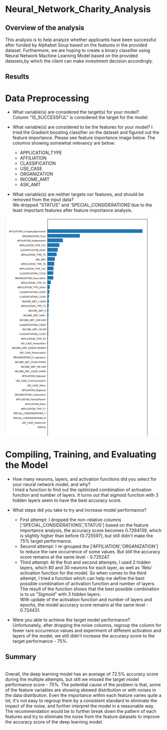 # Neural_Network_Charity_Analysis
## Overview of the analysis
This analysis is to help analyze whether applicants have been successful after funded by Alphabet Soup based on the features in the provided dataset. Furthermore, we are hoping to create a binary classifier using Neural Network Machine Learning Model based on the provided datasets,by which the client can make investment decision accordingly.

## Results
# Data Preprocessing
- What variable(s) are considered the target(s) for your model?
<br> Column "IS_SUCCESSFUL" is considered the target for the model.

- What variable(s) are considered to be the features for your model?
I tried the Gradient boosting classifier on the dataset and figured out the feature importance. Please see feature importance image below. The columns showing somewhat relevancy are below:

    - APPLICATION_TYPE
    - AFFILIATION         
    - CLASSIFICATION      
    - USE_CASE            
    - ORGANIZATION        
    - INCOME_AMT
    - ASK_AMT     

- What variable(s) are neither targets nor features, and should be removed from the input data?
<br> We dropped "STATUS" and 'SPECIAL_CONSIDERATIONS'due to the least important features after feature importance analysis.

![feature_importance](feature_importance.png)

# Compiling, Training, and Evaluating the Model
- How many neurons, layers, and activation functions did you select for your neural network model, and why?
<br> I tried a function to find out the optimized combination of activation function and number of layers. It turns out that sigmoid function with 3 hidden layers seem to have the best accuracy score. 

- What steps did you take to try and increase model performance?
    - First attempt: I dropped the non-relative columns ['SPECIAL_CONSIDERATIONS','STATUS'] based on the feature importance analysis, the accuracy score becomes 0.7264139, which is slightly higher than before (0.725597), but still didn't make the 75% target performance.
    - Second attempt: I re-grouped the ['AFFILIATION','ORGANIZATION'] to reduce the rare occurrence of some values. But still the accuracy score remains at the same level - 0.725247.
    - Third attempt: At the first and second attempts, I used 2 hidden layers, which 80 and 30 neurons for each layer, as well as 'Relu' activation function for the model. So when comes to the third attempt, I tried a function which can help me define the best possible combination of activation function and number of layers. The result of the function shows that the best possible combination is to us "Sigmoid" with 3 hidden layers. 
    <br> With update of the activation function and number of layers and epochs, the model accuracy score remains at the same level - 0.724431.

- Were you able to achieve the target model performance?
<br>Unfortunately, after dropping the noise columns, regroup the column for fewer rare occurrence values and experiment of different activation and layers of the model, we still didn't increase the accuracy score to the target performance - 75%.

## Summary
<br> Overall, the deep learning model has an average of 72.5% accuracy score during the multiple attempts, but still we missed the target model performance score - 75%. The potential cause of the problem is that, some of the feature variables are showing skewed distribution or with noises in the data distribution. Even the importance within each feature varies quite a lot, it's not easy to regroup them by a consistent standard to eliminate the impact of the noise, and further interpret the model in a reasonable way. 
<br> The recommendation would be to further break down the pattern of each features and try to eliminate the noise from the feature datasets to improve the accuracy score of the deep learning model.

